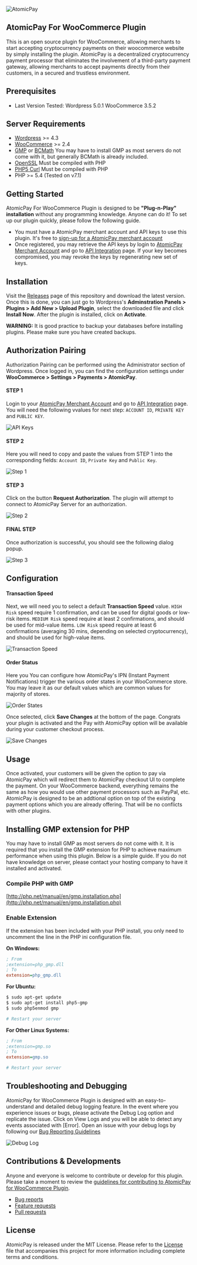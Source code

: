 ![AtomicPay](https://github.com/atomicpay/woocommerce-plugin/blob/master/templates/images/atomicpay-plugin-header.png)
## AtomicPay For WooCommerce Plugin
This is an open source plugin for WooCommerce, allowing merchants to start accepting cryptocurrency payments on their woocommerce website by simply installing the plugin. AtomicPay is a decentralized cryptocurrency payment processor that eliminates the involvement of a third-party payment gateway, allowing merchants to accept payments directly from their customers, in a secured and trustless environment.

## Prerequisites
* Last Version Tested: Wordpress 5.0.1 WooCommerce 3.5.2

## Server Requirements

* [Wordpress](https://wordpress.org/about/requirements/) >= 4.3
* [WooCommerce](http://docs.woothemes.com/document/server-requirements/) >= 2.4
* [GMP](http://php.net/manual/en/book.gmp.php) or [BCMath](http://php.net/manual/en/book.bc.php) You may have to install GMP as most servers do not come with it, but generally BCMath is already included.
* [OpenSSL](http://us2.php.net/openssl) Must be compiled with PHP
* [PHP5 Curl](http://php.net/manual/en/curl.installation.php) Must be compiled with PHP
* PHP >= 5.4 (Tested on v7.1)

## Getting Started
AtomicPay For WooCommerce Plugin is designed to be **"Plug-n-Play" installation** without any programming knowledge. Anyone can do it! To set up our plugin quickly, please follow the following guide.

- You must have a AtomicPay merchant account and API keys to use this plugin. It's free to [sign-up for a AtomicPay merchant account](https://atomicpay.io/beta-registration)
- Once registered, you may retrieve the API keys by login to [AtomicPay Merchant Account](https://merchant.atomicpay.io/login) and go to [API Integration](https://merchant.atomicpay.io/apiIntegration) page. If your key becomes compromised, you may revoke the keys by regenerating new set of keys.

## Installation
Visit the [Releases](https://github.com/atomicpay/woocommerce-plugin/releases) page of this repository and download the latest version. Once this is done, you can just go to Wordpress's **Adminstration Panels > Plugins > Add New > Upload Plugin**, select the downloaded file and click **Install Now**. After the plugin is installed, click on **Activate**.

**WARNING:** It is good practice to backup your databases before installing plugins. Please make sure you have created backups.

## Authorization Pairing
Authorization Pairing can be performed using the Administrator section of Wordpress.
Once logged in, you can find the configuration settings under **WooCommerce > Settings > Payments > AtomicPay**.

#### STEP 1
Login to your [AtomicPay Merchant Account](https://merchant.atomicpay.io/login) and go to [API Integration](https://merchant.atomicpay.io/apiIntegration) page. You will need the following vvalues for next step: `ACCOUNT ID`, `PRIVATE KEY` and `PUBLIC KEY`.

![API Keys](https://github.com/atomicpay/woocommerce-plugin/blob/master/templates/images/getting-keys.png)

#### STEP 2
Here you will need to copy and paste the values from STEP 1 into the corresponding fields: `Account ID`, `Private Key` and `Public Key`.

![Step 1](https://github.com/atomicpay/woocommerce-plugin/blob/master/templates/images/step-1.png)

#### STEP 3
Click on the button **Request Authorization**. The plugin will attempt to connect to AtomicPay Server for an authorization.

![Step 2](https://github.com/atomicpay/woocommerce-plugin/blob/master/templates/images/step-2.png)

#### FINAL STEP
Once authorization is successful, you should see the following dialog popup.

![Step 3](https://github.com/atomicpay/woocommerce-plugin/blob/master/templates/images/step-3.png)

## Configuration
#### Transaction Speed
Next, we will need you to select a default **Transaction Speed** value. `HIGH Risk` speed require 1 confirmation, and can be used for digital goods or low-risk items. `MEDIUM Risk` speed require at least 2 confirmations, and should be used for mid-value items. `LOW Risk` speed require at least 6 confirmations (averaging 30 mins, depending on selected cryptocurrency), and should be used for high-value items.

![Transaction Speed](https://github.com/atomicpay/woocommerce-plugin/blob/master/templates/images/step-4.png)

#### Order Status
Here you You can configure how AtomicPay's IPN (Instant Payment Notifications) trigger the various order states in your WooCommerce store. You may leave it as our default values which are common values for majority of stores.

![Order States](https://github.com/atomicpay/woocommerce-plugin/blob/master/templates/images/step-6.png)

Once selected, click **Save Changes** at the bottom of the page. Congrats your plugin is activated and the Pay with AtomicPay option will be available during your customer checkout process.

![Save Changes](https://github.com/atomicpay/woocommerce-plugin/blob/master/templates/images/step-5.png)

## Usage
Once activated, your customers will be given the option to pay via AtomicPay which will redirect them to AtomicPay checkout UI to complete the payment. On your WooCommerce backend, everything remains the same as how you would use other payment processors such as PayPal, etc. AtomicPay is designed to be an addtional option on top of the existing payment options which you are already offering. That will be no conflicts with other plugins.

## Installing GMP extension for PHP
You may have to install GMP as most servers do not come with it. It is required that you install the GMP extension for PHP to achieve maximum performance when using this plugin. Below is a simple guide. If you do not have knowledge on server, please contact your hosting company to have it installed and activated.

### Compile PHP with GMP

[http://php.net/manual/en/gmp.installation.php](http://php.net/manual/en/gmp.installation.php)

### Enable Extension

If the extension has been included with your PHP install, you only need to uncomment the line in the PHP ini configuration file.

**On Windows:**

```ini
; From
;extension=php_gmp.dll
; To
extension=php_gmp.dll
```

**For Ubuntu:**

```bash
$ sudo apt-get update
$ sudo apt-get install php5-gmp
$ sudo php5enmod gmp

# Restart your server
```

**For Other Linux Systems:**

```ini
; From
;extension=gmp.so
; To
extension=gmp.so

# Restart your server
```

## Troubleshooting and Debugging
AtomicPay for WooCommerce Plugin is designed with an easy-to-understand and detailed debug logging feature. In the event where you experience issues or bugs, please activate the Debug Log option and replicate the issue. Click on View Logs and you will be able to detect any events associated with [Error]. Open an issue with your debug logs by following our [Bug Reporting Guidelines](CONTRIBUTING.md#bugs)

![Debug Log](https://github.com/atomicpay/woocommerce-plugin/blob/master/templates/images/step-7.png)

## Contributions & Developments
Anyone and everyone is welcome to contribute or develop for this plugin. Please take a moment to review the [guidelines for contributing to AtomicPay for WooCommerce Plugin](https://github.com/atomicpay/woocommerce-plugin/blob/master/CONTRIBUTING.md).

- [Bug reports](CONTRIBUTING.md#bugs)
- [Feature requests](CONTRIBUTING.md#features)
- [Pull requests](CONTRIBUTING.md#pull-requests)

## License
AtomicPay is released under the MIT License. Please refer to the [License](https://github.com/atomicpay/woocommerce-plugin/blob/master/LICENSE) file that accompanies this project for more information including complete terms and conditions.
